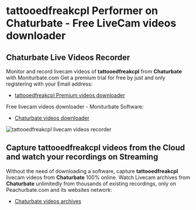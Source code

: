 # tattooedfreakcpl Performer on Chaturbate - Free LiveCam videos downloader

## Chaturbate Live Videos Recorder

Monitor and record livecam videos of **tattooedfreakcpl** from **Chaturbate** with Moniturbate.com
Get a premium trial for free by just and only registering with your Email address:
* [tattooedfreakcpl Premium videos downloader](https://moniturbate.com/request-demo-licence-key.html)

Free livecam videos downloader - Moniturbate Software:
* [Chaturbate videos downloader](https://moniturbate.com/moniturbate-download-software.html)

![tattooedfreakcpl livecam videos recorder](https://peachurnet.com/templates/moniturbate-software.png)


## Capture tattooedfreakcpl videos from the Cloud and watch your recordings on Streaming

Without the need of downloading a software, capture **tattooedfreakcpl** livecam videos from **Chaturbate** 100% online.
Watch Livecam archives from **Chaturbate** unlimitedly from thousands of existing recordings, only on Peachurbate.com and its websites network:
* [Chaturbate videos archives](https://peachurnet.com/)